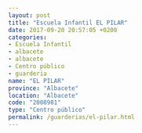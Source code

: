 ```yaml
---
layout: post
title: "Escuela Infantil EL PILAR"
date: 2017-09-20 20:57:05 +0200
categories:
- Escuela Infantil
- albacete
- albacete
- Centro público
- guarderia
name: "EL PILAR"
province: "Albacete"
location: "Albacete"
code: "2008981"
type: "Centro público"
permalink: /guarderias/el-pilar.html
---
```

